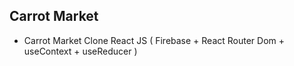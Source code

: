 ## Carrot Market

* Carrot Market Clone React JS ( Firebase + React Router Dom + useContext + useReducer )
